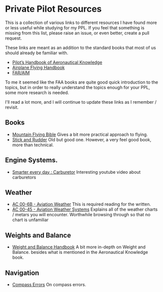 # Private Pilot Resources

This is a collection of various links to different resources I have found more
or less useful while studying for my PPL. If you feel that something is missing 
from this list, please raise an issue, or even better, create a pull request.

These links are meant as an addition to the standard books that most of us
should already be familiar with.

* [Pilot’s Handbook of Aeronautical Knowledge](https://www.faa.gov/regulations_policies/handbooks_manuals/aviation/phak/)
* [Airplane Flying Handbook](https://www.faa.gov/regulations_policies/handbooks_manuals/aviation/airplane_handbook/media/airplane_flying_handbook.pdf)
* [FAR/AIM](https://www.faa.gov/regulations_policies/faa_regulations/)

To me it seemed like the FAA books are quite good quick introduction to the
topics, but in order to really understand the topics enough for your PPL, some
more research is needed.

I'll read a lot more, and I will continue to update these links as I remember / revisit.

## Books

* [Mountain Flying Bible](https://www.mountainflying.com/products/mfbr_info.html) Gives a bit more practical approach to flying.
* [Stick and Rudder](https://www.amazon.com/Stick-Rudder-Explanation-Art-Flying/dp/0070362408) Old but good one. However, a very feel good book, more than technical.

## Engine Systems.

* [Smarter every day : Carburetor](https://www.youtube.com/watch?v=toVfvRhWbj8&ab_channel=SmarterEveryDay) Interesting youtube video about carburetors

## Weather

* [AC 00-6B - Aviation Weather](https://www.faa.gov/regulations_policies/advisory_circulars/index.cfm/go/document.information/documentid/1029851) This is required reading for the written.
* [AC 00-45 - Aviation Weather Systems](https://www.faa.gov/documentlibrary/media/advisory_circular/ac_00-45h.pdf) Explains all of the weather charts / metars you will encounter. Worthwhile browsing through so that no chart is unfamiliar

## Weights and Balance

* [Weight and Balance Handbook](https://www.faa.gov/regulations_policies/handbooks_manuals/aviation/media/faa-h-8083-1.pdf) A bit more in-depth on Weight and Balance. besides what is mentioned in the Aeronautical Knowledge book.


## Navigation

* [Compass Errors](https://www.boldmethod.com/blog/learn-to-fly/aircraft-systems/how-your-magnetic-compass-works/) On compass errors. 

